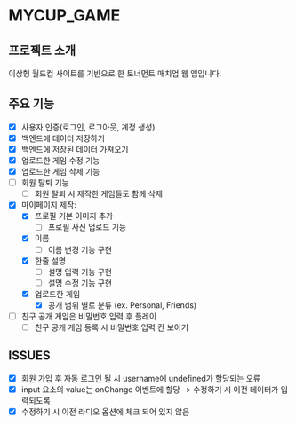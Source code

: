 # MYCUP_GAME

## 프로젝트 소개

이상형 월드컵 사이트를 기반으로 한 토너먼트 매치업 웹 앱입니다.

## 주요 기능

- [x] 사용자 인증(로그인, 로그아웃, 계정 생성)
- [x] 백엔드에 데이터 저장하기
- [x] 백엔드에 저장된 데이터 가져오기
- [x] 업로드한 게임 수정 기능
- [x] 업로드한 게임 삭제 기능
- [ ] 회원 탈퇴 기능
  - [ ] 회원 탈퇴 시 제작한 게임들도 함께 삭제
- [x] 마이페이지 제작:
  - [x] 프로필 기본 이미지 추가
    - [ ] 프로필 사진 업로드 기능
  - [x] 이름
    - [ ] 이름 변경 기능 구현
  - [x] 한줄 설명
    - [ ] 설명 입력 기능 구현
    - [ ] 설명 수정 기능 구현
  - [x] 업로드한 게임
    - [x] 공개 범위 별로 분류 (ex. Personal, Friends)
- [ ] 친구 공개 게임은 비밀번호 입력 후 플레이
  - [ ] 친구 공개 게임 등록 시 비밀번호 입력 칸 보이기

## ISSUES

- [x] 회원 가입 후 자동 로그인 될 시 username에 undefined가 할당되는 오류
- [x] input 요소의 value는 onChange 이벤트에 할당 -> 수정하기 시 이전 데이터가 입력되도록
- [x] 수정하기 시 이전 라디오 옵션에 체크 되어 있지 않음

